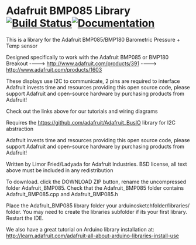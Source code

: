# Adafruit BMP085 Library [![Build Status](https://github.com/adafruit/Adafruit-BMP085-Library/workflows/Arduino%20Library%20CI/badge.svg)](https://github.com/adafruit/Adafruit-BMP085-Library/actions)[![Documentation](https://github.com/adafruit/ci-arduino/blob/master/assets/doxygen_badge.svg)](http://adafruit.github.io/Adafruit-BMP085-Library/html/index.html)

This is a library for the Adafruit BMP085/BMP180 Barometric Pressure + Temp sensor

Designed specifically to work with the Adafruit BMP085 or BMP180 Breakout
  ----> http://www.adafruit.com/products/391
  ----> http://www.adafruit.com/products/1603

These displays use I2C to communicate, 2 pins are required to interface
Adafruit invests time and resources providing this open source code,
please support Adafruit and open-source hardware by purchasing
products from Adafruit!

Check out the links above for our tutorials and wiring diagrams

Requires the https://github.com/adafruit/Adafruit_BusIO library for I2C abstraction

Adafruit invests time and resources providing this open source code,
please support Adafruit and open-source hardware by purchasing
products from Adafruit!

Written by Limor Fried/Ladyada for Adafruit Industries.
BSD license, all text above must be included in any redistribution

To download. click the DOWNLOAD ZIP button, rename the uncompressed folder Adafruit_BMP085.
Check that the Adafruit_BMP085 folder contains Adafruit_BMP085.cpp and Adafruit_BMP085.h

Place the Adafruit_BMP085 library folder your arduinosketchfolder/libraries/ folder.
You may need to create the libraries subfolder if its your first library. Restart the IDE.

We also have a great tutorial on Arduino library installation at:
http://learn.adafruit.com/adafruit-all-about-arduino-libraries-install-use
